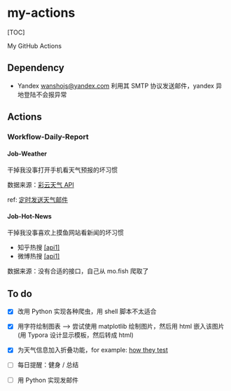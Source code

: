 # my-actions

[TOC]

My GitHub Actions

## Dependency

* Yandex wanshojs@yandex.com 
  利用其 SMTP 协议发送邮件，yandex 异地登陆不会报异常

## Actions

### Workflow-Daily-Report

#### Job-Weather

干掉我没事打开手机看天气预报的坏习惯

数据来源：[彩云天气 API](https://open.caiyunapp.com/%E5%BD%A9%E4%BA%91%E5%A4%A9%E6%B0%94_API_%E4%B8%80%E8%A7%88%E8%A1%A8)

ref: [定时发送天气邮件](https://www.ruanyifeng.com/blog/2019/12/github_actions.html)

#### Job-Hot-News

干掉我没事喜欢上摸鱼网站看新闻的坏习惯

* 知乎热搜 [[api1]](http://hotso.top/hotso/v1/hotso/zhihu/10)
* 微博热搜 [[api1]](http://hotso.top/hotso/v1/hotso/weibo/10)

数据来源：没有合适的接口，自己从 mo.fish 爬取了

## To do

- [x] 改用 Python 实现各种爬虫，用 shell 脚本不太适合

- [x] 用字符绘制图表 ——> 尝试使用 matplotlib 绘制图片，然后用 html 嵌入该图片(用 Typora 设计显示模板，然后转成 html)
- [x] 为天气信息加入折叠功能，for example: [how they test](https://github.com/abhivaikar/howtheytest)  
- [ ] 每日提醒：健身 / 总结
- [ ] 用 Python 实现发邮件